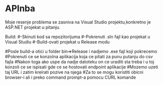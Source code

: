 # APInba
Moje resenje problema se zasniva na Visual Studio projektu,konkretno je ASP.NET projekat u pitanju.

Build:  #-Skinuti kod sa repozitorijuma
        #-Pokrenuti .sln fajl kao projekat u Visual Studiu 
        #-Build-ovati projekat u Release modu

#Posle build-a otici u folder bin=>Release i nadjemo .exe fajl koji pokrecemo
#Pokrenuti ce se konzolna aplikacija koja ce pitati za punu putanju do csv fajla
#Nakon toga ako uspe da nadje datoteku on ce uraditi sta treba i u toj konzoli ce se ispisati gde ce se hostovati endpoint aplikacije
#Mozemo uzeti taj URL i zatim kreirati pozive na njega
#Za to se mogu koristiti obicni browser-i ali i preko command prompt-a pomocu CURL komande
